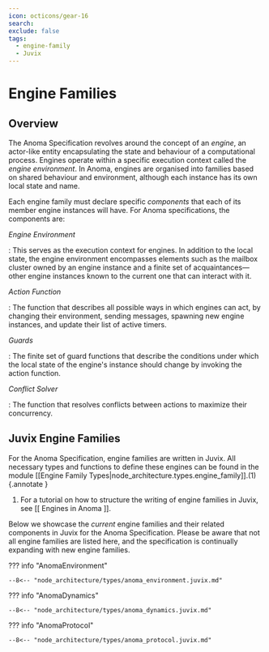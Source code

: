 ```yaml
---
icon: octicons/gear-16
search:
exclude: false
tags:
  - engine-family
  - Juvix
---
```


# Engine Families

## Overview

The Anoma Specification revolves around the concept of an _engine_, an
actor-like entity encapsulating the state and behaviour of a computational
process. Engines operate within a specific execution context called the _engine
environment_. In Anoma, engines are organised into families based on shared
behaviour and environment, although each instance has its own local state and
name.

Each engine family must declare specific _components_ that each of its member
engine instances will have. For Anoma specifications, the components are:

*Engine Environment*

:   This serves as the execution context for engines. In addition to the local
    state, the engine environment encompasses elements such as the mailbox
    cluster owned by an engine instance and a finite set of acquaintances—other
    engine instances known to the current one that can interact with it.

*Action Function*

:   The function that describes all possible ways in which engines can act, by
    changing their environment, sending messages, spawning new engine instances,
    and update their list of active timers.

*Guards*

:   The finite set of guard functions that describe the conditions under which
    the local state of the engine's instance should change by invoking the action
    function.

*Conflict Solver*

:   The function that resolves conflicts between actions to maximize their
    concurrency.

## Juvix Engine Families

For the Anoma Specification, engine families are written in Juvix. All necessary
types and functions to define these engines can be found in the module
[[Engine Family Types|node_architecture.types.engine_family]].(1)
{.annotate }

  1.  For a tutorial on how to structure the writing of engine families in
      Juvix, see [[ Engines in Anoma ]].

Below we showcase the _current_ engine families and their related components in
Juvix for the Anoma Specification. Please be aware that not all engine families
are listed here, and the specification is continually expanding with new engine
families.

??? info "AnomaEnvironment"

    --8<-- "node_architecture/types/anoma_environment.juvix.md"

??? info "AnomaDynamics"

    --8<-- "node_architecture/types/anoma_dynamics.juvix.md"

??? info "AnomaProtocol"

    --8<-- "node_architecture/types/anoma_protocol.juvix.md"
